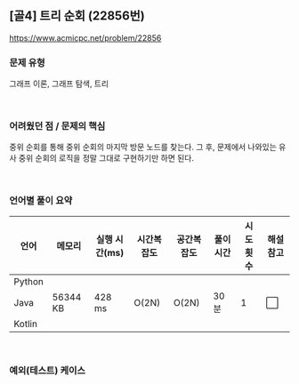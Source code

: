 ## [골4] 트리 순회 (22856번)

https://www.acmicpc.net/problem/22856

### 문제 유형

그래프 이론, 그래프 탐색, 트리

<br>

### 어려웠던 점 / 문제의 핵심

중위 순회를 통해 중위 순회의 마지막 방문 노드를 찾는다. 그 후, 문제에서 나와있는 유사 중위 순회의 로직을 정말 그대로 구현하기만 하면 된다.

<br>

### 언어별 풀이 요약

| 언어   | 메모리   | 실행 시간(ms) | 시간복잡도 | 공간복잡도 | 풀이 시간 | 시도 횟수 | 해설 참고            |
| ------ | -------- | ------------- | ---------- | ---------- | --------- | --------- | -------------------- |
| Python |          |               |            |            |           |           |                      |
| Java   | 56344 KB | 428 ms        | O(2N)      | O(2N)      | 30분      | 1         | :white_large_square: |
| Kotlin |          |               |            |            |           |           |                      |

<br>

### 예외(테스트) 케이스

```
```

